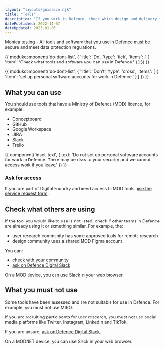 ```yaml
---
layout: "layouts/guidance.njk"
title: "Tools"
description: "If you work in Defence, check which design and delivery tools you can use."
datePublished: 2022-11-07
dateUpdated: 2023-01-05
---
```


Monica testing - All tools and software that you use in Defence must be secure and meet data protection regulations. 

{{ modukcomponent('do-dont-list', {
  'title': 'Do',
  'type': 'tick',
  'items': [
    {
      'item': 'Check what tools and software you can use in Defence.'
    }
  ]
}) }}

{{ modukcomponent('do-dont-list', {
  'title': 'Don’t',
  'type': 'cross',
  'items': [
    {
      'item': 'set up personal software accounts for work in Defence.'
    }
  ]
}) }}

## What you can use

You should use tools that have a Ministry of Defence (MOD) licence, for example:

- Conceptboard
- GitHub
- Google Workspace
- JIRA
- Slack
- Trello 

{{ component('inset-text', {
  text: 'Do not set up personal software accounts for work in Defence. There may be risks to your security and we cannot access work if you leave.'
}) }}

### Ask for access 

If you are part of Digital Foundry and need access to MOD tools, [use the service request form](https://defencedigital.atlassian.net/servicedesk/customer/portal/6).


## Check what others are using

If the tool you would like to use is not listed, check if other teams in Defence are already using it or something similar.  For example, the:

- user research community has some approved tools for remote research
- design community uses a shared MOD Figma account

You can: 

- [check with your community](/your-community/)
- [ask on Defence Digital Slack](https://defencedigital.slack.com/archives/C02GUNVHBBL)

On a MOD device, you can use Slack in your web browser.

## What you must not use

Some tools have been assessed and are not suitable for use in Defence. For example, you must not use MIRO.

If you are recruiting participants for user research, you must not use social media platforms like Twitter, Instagram, LinkedIn and TikTok.

If you are unsure, [ask on Defence Digital Slack](https://defencedigital.slack.com/archives/C02GUNVHBBL).

On a MODNET device, you can use Slack in your web browser.
